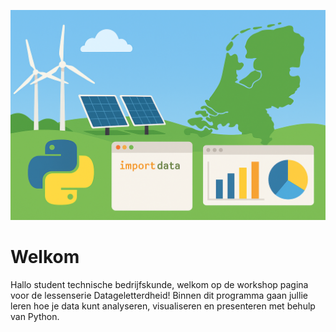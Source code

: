 ![](../images/laptop.png)

# Welkom

Hallo student technische bedrijfskunde, welkom op de workshop pagina voor de lessenserie Datageletterdheid! Binnen dit programma gaan jullie leren hoe je data kunt analyseren, visualiseren en presenteren met behulp van Python. 

```{include} unsyllabus_bits/main_nav.md
```
